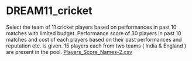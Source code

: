 # DREAM11_cricket
Select the team of 11 cricket players based on performances in past 10 matches with limited budget.
Performance score of 30 players in past 10 matches and cost of each players based on their past performances and reputation etc. is given.
15 players each from two teams ( India & England ) are present in the pool.
[Players_Score_Names-2.csv](https://github.com/vrn-dby/DREAM11_cricket/files/11623216/Players_Score_Names-2.csv)
